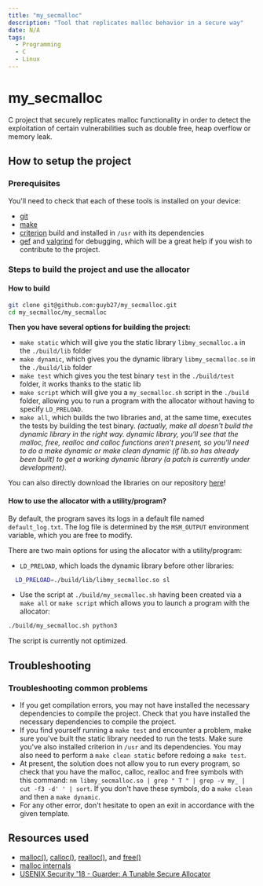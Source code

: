```yaml
---
title: "my_secmalloc"
description: "Tool that replicates malloc behavior in a secure way"
date: N/A
tags:
  - Programming
  - C
  - Linux
---
```


# my_secmalloc
C project that securely replicates malloc functionality in order to detect the exploitation of certain vulnerabilities such as double free, heap overflow or memory leak.

## How to setup the project
### Prerequisites
You'll need to check that each of these tools is installed on your device:
- [git](https://git-scm.com/download/win)
- [make](https://cmake.org/download/)
- [criterion](https://criterion.readthedocs.io/en/master/setup.html) build and installed in `/usr` with its dependencies
- [gef](https://github.com/hugsy/gef) and [valgrind](https://valgrind.org/downloads/current.html) for debugging, which will be a great help if you wish to contribute to the project.

### Steps to build the project and use the allocator
#### How to build
```bash
git clone git@github.com:guyb27/my_secmalloc.git
cd my_secmalloc/my_secmalloc
```
**Then you have several options for building the project:**
- ``make static`` which will give you the static library ``libmy_secmalloc.a`` in the ``./build/lib`` folder
- ``make dynamic``, which gives you the dynamic library ``libmy_secmalloc.so`` in the ``./build/lib`` folder
- ``make test`` which gives you the test binary ``test`` in the ``./build/test`` folder, it works thanks to the static lib
- ``make script`` which will give you a ``my_secmalloc.sh`` script in the ``./build`` folder, allowing you to run a program with the allocator without having to specify ``LD_PRELOAD``.
- ``make all``, which builds the two libraries and, at the same time, executes the tests by building the test binary.
  *(actually, make all doesn't build the dynamic library in the right way.
  dynamic library, you'll see that the malloc, free, realloc and calloc functions aren't present, so you'll need to do a make dynamic
  or make clean dynamic (if lib.so has already been built) to get a working dynamic library (a patch is currently under development)*.

You can also directly download the libraries on our repository [here](https://github.com/guyb27/my_secmalloc)!

#### How to use the allocator with a utility/program?
By default, the program saves its logs in a default file named ``default_log.txt``. The log file is determined by the ``MSM_OUTPUT`` environment variable, which you are free to modify.

There are two main options for using the allocator with a utility/program:
- ``LD_PRELOAD``, which loads the dynamic library before other libraries:
````bash
  LD_PRELOAD=./build/lib/libmy_secmalloc.so sl
````

- Use the script at ``./build/my_secmalloc.sh`` having been created via a ``make all`` or ``make script`` which allows you to launch a program with the allocator:
````bash
./build/my_secmalloc.sh python3
````
The script is currently not optimized.

## Troubleshooting
### Troubleshooting common problems
- If you get compilation errors, you may not have installed the necessary dependencies to compile the project.
  Check that you have installed the necessary dependencies to compile the project.
- If you find yourself running a ``make test`` and encounter a problem, make sure you've built the static library needed to run the tests.
  Make sure you've also installed criterion in `/usr` and its dependencies.
  You may also need to perform a ``make clean static`` before redoing a ``make test``.
- At present, the solution does not allow you to run every program, so check that you have the malloc, calloc, realloc and free symbols with this command:
  ``nm libmy_secmalloc.so | grep " T " | grep -v my_ | cut -f3 -d' ' | sort``. If you don't have these symbols, do a ``make clean`` and then a ``make dynamic``.
- For any other error, don't hesitate to open an exit in accordance with the given template.

## Resources used

- [malloc()](https://linux.die.net/man/3/malloc), [calloc()](https://linux.die.net/man/3/malloc), [realloc()](https://linux.die.net/man/3/malloc), and [free()](https://linux.die.net/man/3/malloc)
- [malloc internals](https://sourceware.org/glibc/wiki/MallocInternals)
- [USENIX Security '18 - Guarder: A Tunable Secure Allocator](https://www.youtube.com/watch?v=Q26_z5oKTVA)
